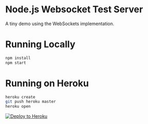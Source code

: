 # Node.js Websocket Test Server

A tiny demo using the WebSockets implementation.

# Running Locally

``` bash
npm install
npm start
```

# Running on Heroku

``` bash
heroku create
git push heroku master
heroku open
```
[![Deploy to Heroku](https://www.herokucdn.com/deploy/button.png)](https://heroku.com/deploy?template=https://github.com/kathan565/Websockets-node)
